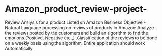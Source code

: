 # Amazon_product_review-project-
Review Analysis for a product Listed on Amazon  Business Objective - Natural Language processing on reviews of products in Amazon: Analyze the reviews posted by the customers and build an algorithm to find the emotions (Positive, Negative etc.,)  .Classification of the reviews to be done on a weekly basis using the algorithm. Entire application should work Automatically
